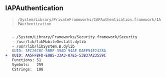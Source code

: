 ## IAPAuthentication

> `/System/Library/PrivateFrameworks/IAPAuthentication.framework/IAPAuthentication`

```diff

   - /System/Library/Frameworks/Security.framework/Security
   - /usr/lib/libMobileGestalt.dylib
   - /usr/lib/libSystem.B.dylib
-  UUID: 3EC26C0C-5BBF-39AD-94AE-DAEE54E2428A
+  UUID: AA5FFBFD-E0B5-33A3-87E5-53B37A23559C
   Functions: 51
   Symbols:   259
   CStrings:  108

```
